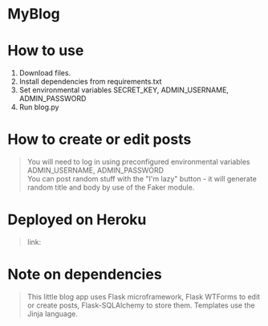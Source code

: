 # MyBlog

# How to use
1. Download files.
2. Install dependencies from requirements.txt
3. Set environmental variables SECRET_KEY, ADMIN_USERNAME, ADMIN_PASSWORD
4. Run blog.py

# How to create or edit posts
>You will need to log in using preconfigured environmental variables ADMIN_USERNAME, ADMIN_PASSWORD  
>You can post random stuff with the "I'm lazy" button - it will generate random title and body by use of the Faker module.

# Deployed on Heroku
>link: 

# Note on dependencies
>This little blog app uses Flask microframework, Flask WTForms to edit or create posts, Flask-SQLAlchemy to store them. Templates use the Jinja language.
